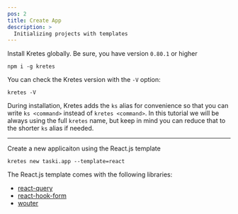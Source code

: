 ```yaml
---
pos: 2
title: Create App
description: >
  Initializing projects with templates
---
```


Install Kretes globally. Be sure, you have version `0.80.1` or higher

```
npm i -g kretes
```

You can check the Kretes version with the `-V` option:

```
kretes -V
```

During installation, Kretes adds the `ks` alias for convenience so that you can write `ks <command>` instead of `kretes <command>`. In this tutorial we will be always using the full `kretes` name, but keep in mind you can reduce that to the shorter `ks` alias if needed.

---

Create a new applicaiton using the React.js template

```
kretes new taski.app --template=react
```

The React.js template comes with the following libraries:

* [react-query](https://react-query.tanstack.com)
* [react-hook-form](https://react-hook-form.com)
* [wouter](https://github.com/molefrog/wouter)

